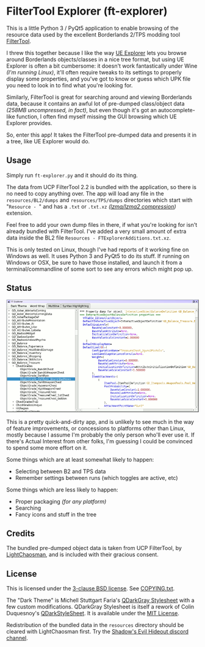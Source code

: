 FilterTool Explorer (ft-explorer)
=================================

This is a little Python 3 / PyQt5 application to enable browsing of the
resource data used by the excellent Borderlands 2/TPS modding tool
[FilterTool](https://github.com/BLCM/BLCMods/wiki/UCP-Filter-Tool).

I threw this together because I like the way
[UE Explorer](http://eliotvu.com/portfolio/view/21/ue-explorer) lets you
browse around Borderlands objects/classes in a nice tree format, but using
UE Explorer is often a bit cumbersome: it doesn't work fantastically under
Wine *(I'm running Linux)*, it'll often require tweaks to its settings to
properly display some properties, and you've got to know or guess which UPK
file you need to look in to find what you're looking for.

Similarly, FilterTool is great for searching around and viewing Borderlands
data, because it contains an awful lot of pre-dumped class/object data
*(258MB uncompressed, in fact)*, but even though it's got an
autocomplete-like function, I often find myself missing the GUI browsing
which UE Explorer provides.

So, enter this app!  It takes the FilterTool pre-dumped data and presents
it in a tree, like UE Explorer would do.

Usage
-----

Simply run `ft-explorer.py` and it should do its thing.

The data from UCP FilterTool 2.2 is bundled with the application, so there is
no need to copy anything over.  The app will load any file in the
`resources/BL2/dumps` and `resources/TPS/dumps` directories which start with
"`Resource - `" and has a `.txt` or `.txt.xz`
*([lzma/lzma2 compression](https://en.wikipedia.org/wiki/Xz))* extension.

Feel free to add your own dump files in there, if what you're looking for
isn't already bundled with FilterTool.  I've added a very small amount of
extra data inside the BL2 file `Resources - FTExplorerAdditions.txt.xz`.

This is only tested on Linux, though I've had reports of it working fine
on Windows as well.  It uses Python 3 and PyQt5 to do its stuff.  If running
on Windows or OSX, be sure to have those installed, and launch it from a
terminal/commandline of some sort to see any errors which might pop up.

Status
------

![Main Window](screenshot.png)

This is a pretty quick-and-dirty app, and is unlikely to see much in the
way of feature improvements, or concessions to platforms other than Linux,
mostly because I assume I'm probably the only person who'll ever use it.
If there's Actual Interest from other folks, I'm guessing I could be
convinced to spend some more effort on it.

Some things which are at least somewhat likely to happen:

* Selecting between B2 and TPS data
* Remember settings between runs (which toggles are active, etc)

Some things which are less likely to happen:

* Proper packaging *(for any platform)*
* Searching
* Fancy icons and stuff in the tree

Credits
-------

The bundled pre-dumped object data is taken from UCP FilterTool, by
[LightChaosman](https://www.youtube.com/channel/UCgJ6TA5sZ_Rwc1LPDYbQT1Q), and
is included with their gracious consent.

License
-------

This is licensed under the [3-clause BSD license](https://opensource.org/licenses/BSD-3-Clause).
See [COPYING.txt](COPYING.txt).

The "Dark Theme" is Michell Stuttgart Faria's
[QDarkGray Stylesheet](https://github.com/mstuttgart/qdarkgray-stylesheet)
with a few custom modifications.  QDarkGray Stylesheet is itself a rework of
Colin Duquesnoy's [QDarkStyleSheet](https://github.com/ColinDuquesnoy/QDarkStyleSheet).
It is available under the [MIT License](qdarkgraystyle/COPYING.txt).

Redistribution of the bundled data in the `resources` directory should be
cleared with LightChaosman first.  Try the
[Shadow's Evil Hideout discord channel](https://discord.gg/0YjZxbVBS9b3bXUS).
